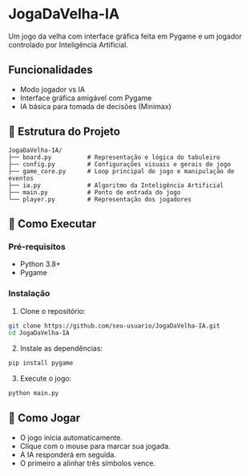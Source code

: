 # JogaDaVelha-IA

Um jogo da velha com interface gráfica feita em Pygame e um jogador controlado por Inteligência Artificial.

##  Funcionalidades

- Modo jogador vs IA
- Interface gráfica amigável com Pygame
- IA básica para tomada de decisões (Minimax)
## 📁 Estrutura do Projeto

```
JogaDaVelha-IA/
├── board.py          # Representação e lógica do tabuleiro
├── config.py         # Configurações visuais e gerais do jogo
├── game_core.py      # Loop principal do jogo e manipulação de eventos
├── ia.py             # Algoritmo da Inteligência Artificial
├── main.py           # Ponto de entrada do jogo
└── player.py         # Representação dos jogadores
```

## 🚀 Como Executar

### Pré-requisitos

- Python 3.8+
- Pygame

### Instalação

1. Clone o repositório:

```bash
git clone https://github.com/seu-usuario/JogaDaVelha-IA.git
cd JogaDaVelha-IA
```

2. Instale as dependências:

```bash
pip install pygame
```

3. Execute o jogo:

```bash
python main.py
```

## 🎯 Como Jogar

- O jogo inicia automaticamente.
- Clique com o mouse para marcar sua jogada.
- A IA responderá em seguida.
- O primeiro a alinhar três símbolos vence.

